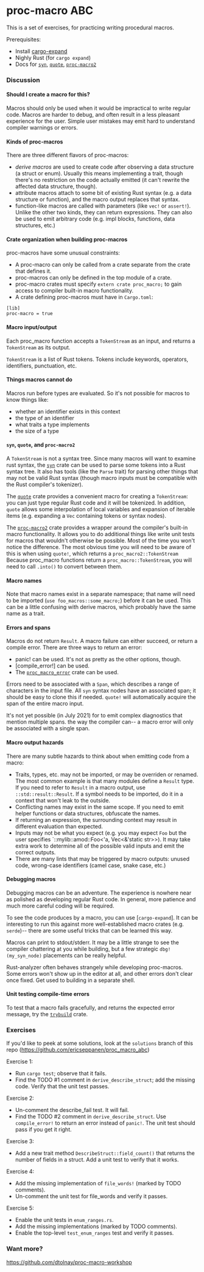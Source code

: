 

# proc-macro ABC

This is a set of exercises, for practicing writing procedural macros.

Prerequisites:
- Install [cargo-expand]
- Nighly Rust (for `cargo expand`)
- Docs for [`syn`], [`quote`], [`proc-macro2`]

### Discussion

#### Should I create a macro for this?

Macros should only be used when it would be impractical to write regular code. Macros are harder to debug, and often result in a less pleasant experience for the user. Simple user mistakes may emit hard to understand compiler warnings or errors.

#### Kinds of proc-macros

There are three different flavors of proc-macros:
- *derive macros* are used to create code after observing a data structure (a struct or enum). Usually this means implementing a trait, though there's no restriction on the code actually emitted (it can't rewrite the affected data structure, though).
- attribute macros attach to some bit of existing Rust syntax (e.g. a data structure or function), and the macro output replaces that syntax.
- function-like macros are called with parameters (like `vec!` or `assert!`). Unlike the other two kinds, they can return expressions. They can also be used to emit arbitrary code (e.g. impl blocks, functions, data structures, etc.)

#### Crate organization when building proc-macros

proc-macros have some unusual constraints:
- A proc-macro can only be called from a crate separate from the crate that defines it.
- proc-macros can only be defined in the top module of a crate.
- proc-macro crates must specify `extern crate proc_macro;` to gain access to compiler built-in macro functionality.
- A crate defining proc-macros must have in `Cargo.toml`:
```
[lib]
proc-macro = true
```

#### Macro input/output

Each proc_macro function accepts a `TokenStream` as an input, and returns a `TokenStream` as its output.

`TokenStream` is a list of Rust tokens. Tokens include keywords, operators, identifiers, punctuation, etc.

#### Things macros cannot do

Macros run before types are evaluated. So it's not possible for macros to know things like:
- whether an identifier exists in this context
- the type of an identifier
- what traits a type implements
- the size of a type

#### `syn`, `quote`, and `proc-macro2`

A `TokenStream` is not a syntax tree. Since many macros will want to examine rust syntax, the [`syn`] crate can be used to parse some tokens into a Rust syntax tree. It also has tools (like the `Parse` trait) for parsing other things that may not be valid Rust syntax (though macro inputs must be compatible with the Rust compiler's tokenizer).

The [`quote`] crate provides a convenient macro for creating a `TokenStream`: you can just type regular Rust code and it will be tokenized. In addition, `quote` allows some interpolation of local variables and expansion of iterable items (e.g. expanding a `Vec` containing tokens or syntax nodes).

The [`proc-macro2`] crate provides a wrapper around the compiler's built-in macro functionality. It allows you to do additional things like write unit tests for macros that wouldn't otherwise be possible. Most of the time you won't notice the difference. The most obvious time you will need to be aware of this is when using `quote!`, which returns a `proc_macro2::TokenStream` Because proc_macro functions return a `proc_macro::TokenStream`, you will need to call `.into()` to convert between them.

#### Macro names

Note that macro names exist in a separate namespace; that name will need to be imported (`use foo_macros::some_macro;`) before it can be used. This can be a little confusing with derive macros, which probably have the same name as a trait.

#### Errors and spans

Macros do not return `Result`. A macro failure can either succeed, or return a compile error. There are three ways to return an error:
- panic! can be used. It's not as pretty as the other options, though.
- [compile_error!] can be used.
- The [`proc_macro_error`] crate can be used.

Errors need to be associated with a `Span`, which describes a range of characters in the input file. All `syn` syntax nodes have an associated span; it should be easy to clone this if needed. `quote!` will automatically acquire the span of the entire macro input.

It's not yet possible (in July 2021) for to emit complex diagnostics that mention multiple spans. the way the compiler can-- a macro error will only be associated with a single span.

#### Macro output hazards

There are many subtle hazards to think about when emitting code from a macro:
- Traits, types, etc. may not be imported, or may be overriden or renamed. The most common example is that many modules define a `Result` type. If you need to refer to `Result` in a macro output, use `::std::result::Result`. If a symbol needs to be imported, do it in a context that won't leak to the outside.
- Conflicting names may exist in the same scope. If you need to emit helper functions or data structures, obfuscate the names.
- If returning an expression, the surrounding context may result in different evaluation than expected. 
- Inputs may not be what you expect (e.g. you may expect `Foo` but the user specifies `::mylib::amod::Foo<'a, Vec<&'static str>>). It may take extra work to determine all of the possible valid inputs and emit the correct outputs.
- There are many lints that may be triggered by macro outputs: unused code, wrong-case identifiers (camel case, snake case, etc.)

#### Debugging macros

Debugging macros can be an adventure. The experience is nowhere near as polished as developing regular Rust code. In general, more patience and much more careful coding will be required.

To see the code produces by a macro, you can use [`cargo-expand`]. It can be interesting to run this against more well-established macro crates (e.g. `serde`)-- there are some useful tricks that can be learned this way.

Macros can print to stdout/stderr. It may be a little strange to see the compiler chattering at you while building, but a few strategic `dbg!(my_syn_node)` placements can be really helpful.

Rust-analyzer often behaves strangely while developing proc-macros. Some errors won't show up in the editor at all, and other errors don't clear once fixed. Get used to building in a separate shell.

#### Unit testing compile-time errors

To test that a macro fails gracefully, and returns the expected error message, try the [`trybuild`] crate.


### Exercises

If you'd like to peek at some solutions, look at the `solutions` branch of this repo (<https://github.com/ericseppanen/proc_macro_abc>)

Exercise 1:
- Run `cargo test`; observe that it fails.
- Find the TODO #1 comment in `derive_describe_struct`; add the missing code.
  Verify that the unit test passes.

Exercise 2:
- Un-comment the describe_fail test. It will fail.
- Find the TODO #2 comment in `derive_describe_struct`.
  Use `compile_error!` to return an error instead of `panic!`.
  The unit test should pass if you get it right.

Exercise 3:
- Add a new trait method `DescribeStruct::field_count()` that returns the
  number of fields in a struct. Add a unit test to verify that it works.

Exercise 4:
- Add the missing implementation of `file_words!` (marked by TODO comments).
- Un-comment the unit test for file_words and verify it passes.

Exercise 5:
- Enable the unit tests in `enum_ranges.rs`.
- Add the missing implementations (marked by TODO comments).
- Enable the top-level `test_enum_ranges` test and verify it passes.

### Want more?

https://github.com/dtolnay/proc-macro-workshop


[cargo-expand]: https://github.com/dtolnay/cargo-expand
[`syn`]: https://docs.rs/syn/latest/syn/
[`quote`]: https://docs.rs/quote/latest/quote/
[`proc-macro2`]: https://docs.rs/proc-macro2/latest/proc_macro2/
[`proc_macro_error`]: https://docs.rs/proc-macro-error/latest/proc_macro_error/
[`compile_error!`]: https://doc.rust-lang.org/std/macro.compile_error.html
[`trybuild`]: https://docs.rs/trybuild/latest/trybuild/
